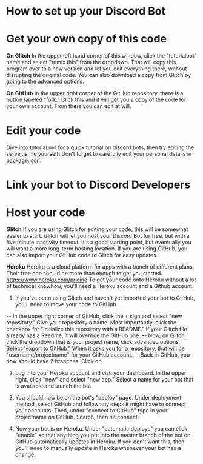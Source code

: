 How to set up your Discord Bot
=========================

# Get your own copy of this code
**On Glitch**
In the upper left hand corner of this window, click the "tutorialbot" name and select "remix this" from the dropdown. That will copy this program over to a new version and let you edit everything there, without disrupting the original code. You can also download a copy from Glitch by going to the advanced options.

**On GitHub**
In the upper right corner of the GitHub repository, there is a button labeled "fork." Click this and it will get you a copy of the code for your own account. From there you can edit at will. 

# Edit your code

Dive into tutorial.md for a quick tutorial on discord bots, then try editing the server.js file yourself! Don't forget to carefully edit your personal details in package.json.

# Link your bot to Discord Developers

# Host your code
**Glitch**
If you are using Glitch for editing your code, this will be somewhat easier to start. Glitch will let you host your Discord Bot for free, but with a five minute inactivity timeout. It's a good starting point, but eventually you will want a more long-term hosting location. If you are using GitHub, you can also import your GitHub code to Glitch for easy updates.

**Heroku**
Heroku is a cloud platform for apps with a bunch of different plans. Their free one should be more than enough to get you started. https://www.heroku.com/pricing To get your code onto Heroku without a lot of technical knowhow, you'll need a Heroku account and a Github account. 

1) If you've been using Glitch and haven't yet imported your bot to GitHub, you'll need to move your code to GitHub. 

  -- In the upper right corner of GitHub, click the + sign and select "new repository." Give your repository a name. Most importantly, click the checkbox for "Initialize this repository with a README." If your Glitch file already has a Readme, it will override the GitHub one. 
  -- Now, on Glitch, click the dropdown that is your project name, click advanced options. Select "export to GitHub." When it asks you for a repository, that will be "username/projectname" for your GitHub account. 
  -- Back in GitHub, you now should have 2 branches. Click on 

2) Log into your Heroku account and visit your dashboard. In the upper right, click "new" and select "new app." Select a name for your bot that is available and launch the bot.

3) You should now be on the bot's "deploy" page. Under deployment method, select GitHub and follow any steps it might have to connect your accounts. Then, under "connect to GitHub" type in your projectname on GitHub. Search, then hit connect.

4) Now your bot is on Heroku. Under "automatic deploys" you can click "enable" so that anything you put into the master branch of the bot on GitHub automatically updates in Heroku. If you don't want this, then you'll need to manually update in Heroku whenever your bot has a change.


